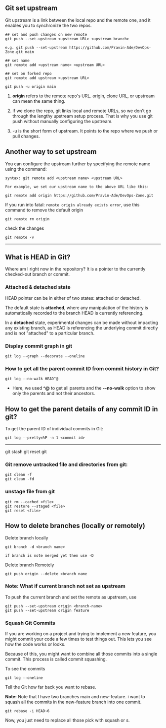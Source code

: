 ## Git set upstream
Git upstream is a link between the local repo and the remote one, and it enables you to synchronize the two repos.

    ## set and push changes on new remote
    git push --set-upstream <upstream URL> <upstream branch>

    e.g. git push --set-upstream https://github.com/Pravin-Ade/DevOps-Zone.git main

    ## set name
    git remote add <upstream name> <upstream URL>

    ## set on forked repo
    git remote add upstream <upstream URL>
    
``git push -u origin main``

1. **origin** refers to the remote repo's URL. origin, clone URL, or upstream can mean the same thing.

2. If we clone the repo, git links local and remote URLs, so we don't go through the lengthy upstream setup process. That is why you use git push without manually configuring the upstream.

3. -u is the short form of upstream. It points to the repo where we push or pull changes.

## Another way to set upstream
You can configure the upstream further by specifying the remote name using the command:

    syntax: git remote add <upstream name> <upstream URL>

    For example, we set our upstream name to the above URL like this:

    git remote add origin https://github.com/Pravin-Ade/DevOps-Zone.git

If you run into fatal: `remote origin already exists error`, use this command to remove the default origin

    git remote rm origin

check the changes

    git remote -v

---------------------------------------------

## What is HEAD in Git?

Where am I right now in the repository? It is a pointer to the currently checked-out branch or commit.

### Attached & detached state
HEAD pointer can be in either of two states: attached or detached. 

The default state is **attached**, where any manipulation of the history is automatically recorded to the branch HEAD is currently referencing. 

In a **detached** state, experimental changes can be made without impacting any existing branch, as HEAD is referencing the underlying commit directly and is not "attached" to a particular branch.

### Display commit graph in git

    git log --graph --decorate --oneline

### How to get all the parent commit ID from commit history in Git?

    git log --no-walk HEAD^@

- Here, we used **^@** to get all parents and the **--no-walk** option to show only the parents and not their ancestors. 

## How to get the parent details of any commit ID in git?

To get the parent ID of individual commits in Git:

    git log --pretty=%P -n 1 <commit id>

-------------------------------------------------

git stash
git reset
git 

### Git remove untracked file and directories from git:

    git clean -f
    git clean -fd

### unstage file from git

    git rm --cached <file>
    git restore --staged <file>
    git reset <file>

## How to delete branches (locally or remotely)

Delete branch locally

    git branch -d <branch name>

    if branch is note merged yet then use -D

Delete branch Remotely

    git push origin --delete <branch name

### Note: What if current branch not set as upstream

To push the current branch and set the remote as upstream, use

    git push --set-upstream origin <branch-name>
    git push --set-upstream origin feature
    
### Squash Git Commits

If you are working on a project and trying to implement a new feature, you might commit your code a few times to test things out. This lets you see how the code works or looks.

Because of this, you might want to combine all those commits into a single commit. This process is called commit squashing.

To see the commits

    git log --oneline

Tell the Git how far back you want to rebase.

**Note:** Note that I have two branches main and new-feature. i want to squash all the commits in the new-feature branch into one commit.

    git rebase -i HEAD~6

Now, you just need to replace all those pick with squash or s.

